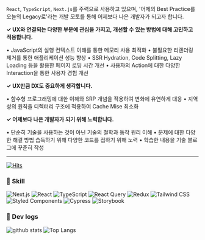 `React`, `TypeScript`, `Next.js`를 주력으로 사용하고 있으며, '어제의 Best Practice를 오늘의 Legacy로'라는 개발 모토를 통해 어제보다 나은 개발자가 되고자 합니다.

**✓ UX와 연결되는 다양한 부분에 관심을 가지고, 개선할 수 있는 방법에 대해 고민하고 적용합니다.**

• JavaScript의 실행 컨텍스트 이해를 통한 메모리 사용 최적화
• 불필요한 리렌더링 제거를 통한 애플리케이션 성능 향상
• SSR Hydration, Code Splitting, Lazy Loading 등을 활용한 페이지 로딩 시간 개선
• 사용자의 Action에 대한 다양한 Interaction을 통한 사용자 경험 개선

**✓ UX만큼 DX도 중요하게 생각합니다.**

• 함수형 프로그래밍에 대한 이해와 SRP 개념을 적용하여 변화에 유연하게 대응
• 지역성의 원칙을 디렉터리 구조에 적용하여 Cache Mise 최소화

**✓ 어제보다 나은 개발자가 되기 위해 노력합니다.**

• 단순히 기술을 사용하는 것이 아닌 기술의 철학과 동작 원리 이해
• 문제에 대한 다양한 해결 방법 습득하기 위해 다양한 코드를 접하기 위해 노력
• 학습한 내용을 기술 블로그에 꾸준히 작성

---
 
[![Hits](https://hits.seeyoufarm.com/api/count/incr/badge.svg?url=https%3A%2F%2Fgithub.com%2Fnicehyun&count_bg=%23419FD3&title_bg=%23555555&icon=react.svg&icon_color=%23419FD3&title=%5BTODAY%2FTOTAL%5D&edge_flat=false)](https://hits.seeyoufarm.com)
	
### 🚀 Skill
![Next.js](https://img.shields.io/badge/Next.js-000000?style=&logo=next.js&logoColor=white)
![React](https://img.shields.io/badge/React-61DAFB?style=&logo=React&logoColor=white)
![TypeScript](https://img.shields.io/badge/TypeScript-3178C6?style=&logo=typescript&logoColor=white)
![React Query](https://img.shields.io/badge/React_Query-FF4154?style=&logo=react-query&logoColor=white)
![Redux](https://img.shields.io/badge/Redux-764ABC?style=&logo=redux&logoColor=white)
![Tailwind CSS](https://img.shields.io/badge/Tailwind_CSS-38B2AC?style=&logo=tailwind-css&logoColor=white)
![Styled Components](https://img.shields.io/badge/Styled_Components-DB7093?style=&logo=styled-components&logoColor=white)
![Cypress](https://img.shields.io/badge/Cypress-17202C?style=&logo=cypress&logoColor=white)
![Storybook](https://img.shields.io/badge/Storybook-FF4785?style=&logo=storybook&logoColor=white)



### 🚀 Dev logs

![github stats](https://github-readme-stats.vercel.app/api?username=nicehyun&count_private=true&custom_title=Noah's&nbsp;github&nbsp;👀&bg_color=75,61DAFB,6A0DAD&title_color=fff&text_color=fff)
![Top Langs](https://github-readme-stats.vercel.app/api/top-langs/?username=nicehyun&layout=compact&count_private=true&bg_color=75,61DAFB,6A0DAD&title_color=fff&text_color=fff)
